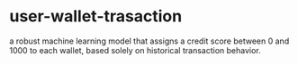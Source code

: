 # user-wallet-trasaction
 a robust machine learning model that assigns a credit score between 0 and 1000 to each wallet, based solely on historical transaction behavior. 
